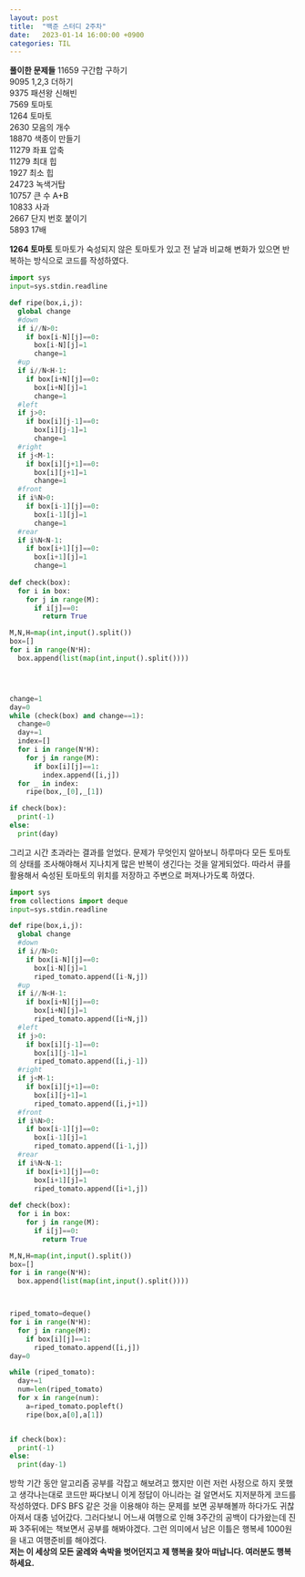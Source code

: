 ```yaml
---
layout: post
title:  "백준 스터디 2주차"
date:   2023-01-14 16:00:00 +0900
categories: TIL
---
```


__풀이한 문제들__
11659 구간합 구하기  
9095 1,2,3 더하기  
9375 패션왕 신해빈  
7569 토마토  
1264 토마토  
2630 모음의 개수  
18870 색종이 만들기  
11279 좌표 압축  
11279 최대 힙  
1927 최소 힙  
24723 녹색거탑  
10757 큰 수 A+B  
10833 사과  
2667 단지 번호 붙이기  
5893 17배  
  
__1264 토마토__
토마토가 숙성되지 않은 토마토가 있고 전 날과 비교해 변화가 있으면 반복하는 방식으로 코드를 작성하였다.  
```python
import sys
input=sys.stdin.readline

def ripe(box,i,j):
  global change
  #down
  if i//N>0:
    if box[i-N][j]==0:
      box[i-N][j]=1
      change=1
  #up
  if i//N<H-1:
    if box[i+N][j]==0:
      box[i+N][j]=1
      change=1
  #left
  if j>0:
    if box[i][j-1]==0:
      box[i][j-1]=1
      change=1
  #right
  if j<M-1:
    if box[i][j+1]==0:
      box[i][j+1]=1
      change=1
  #front
  if i%N>0:
    if box[i-1][j]==0:
      box[i-1][j]=1
      change=1
  #rear
  if i%N<N-1:
    if box[i+1][j]==0:
      box[i+1][j]=1
      change=1
      
def check(box):
  for i in box:
    for j in range(M):
      if i[j]==0:
        return True

M,N,H=map(int,input().split())
box=[]
for i in range(N*H):
  box.append(list(map(int,input().split())))




change=1
day=0
while (check(box) and change==1):
  change=0
  day+=1
  index=[]
  for i in range(N*H):
    for j in range(M):
      if box[i][j]==1:
        index.append([i,j])
  for _ in index:
    ripe(box,_[0],_[1])

if check(box):
  print(-1)
else:
  print(day)
```
그리고 시간 초과라는 결과를 얻었다. 문제가 무엇인지 알아보니 하루마다 모든 토마토의 상태를 조사해야해서 지나치게 많은 반복이 생긴다는 것을 알게되었다. 따라서 큐를 활용해서 숙성된 토마토의 위치를 저장하고 주변으로 퍼져나가도록 하였다.  

```python
import sys
from collections import deque
input=sys.stdin.readline

def ripe(box,i,j):
  global change
  #down
  if i//N>0:
    if box[i-N][j]==0:
      box[i-N][j]=1
      riped_tomato.append([i-N,j])
  #up
  if i//N<H-1:
    if box[i+N][j]==0:
      box[i+N][j]=1
      riped_tomato.append([i+N,j])
  #left
  if j>0:
    if box[i][j-1]==0:
      box[i][j-1]=1
      riped_tomato.append([i,j-1])
  #right
  if j<M-1:
    if box[i][j+1]==0:
      box[i][j+1]=1
      riped_tomato.append([i,j+1])
  #front
  if i%N>0:
    if box[i-1][j]==0:
      box[i-1][j]=1
      riped_tomato.append([i-1,j])
  #rear
  if i%N<N-1:
    if box[i+1][j]==0:
      box[i+1][j]=1
      riped_tomato.append([i+1,j])
      
def check(box):
  for i in box:
    for j in range(M):
      if i[j]==0:
        return True

M,N,H=map(int,input().split())
box=[]
for i in range(N*H):
  box.append(list(map(int,input().split())))



riped_tomato=deque()
for i in range(N*H):
  for j in range(M):
    if box[i][j]==1:
      riped_tomato.append([i,j])
day=0

while (riped_tomato):
  day+=1
  num=len(riped_tomato)
  for x in range(num):
    a=riped_tomato.popleft()
    ripe(box,a[0],a[1])


if check(box):
  print(-1)
else:
  print(day-1)
```

방학 기간 동안 알고리즘 공부를 각잡고 해보려고 했지만 이런 저런 사정으로 하지 못했고 생각나는대로 코드만 짜다보니 이게 정답이 아니라는 걸 알면서도 지저분하게 코드를 작성하였다. DFS BFS 같은 것을 이용해야 하는 문제를 보면 공부해볼까 하다가도 귀찮아져서 대충 넘어갔다. 그러다보니 어느새 여행으로 인해 3주간의 공백이 다가왔는데 진짜 3주뒤에는 책보면서 공부를 해봐야겠다. 그런 의미에서 남은 이틀은 행복세 1000원을 내고 여행준비를 해야겠다.  
**저는 이 세상의 모든 굴레와 속박을 벗어던지고 제 행복을 찾아 떠납니다. 여러분도 행복하세요.**